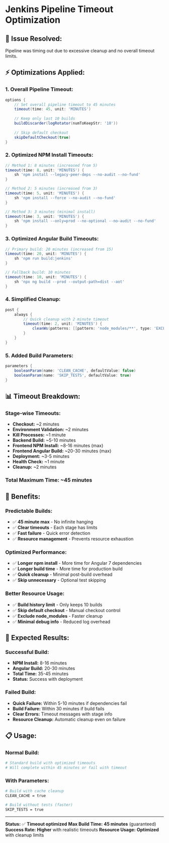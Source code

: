 # Jenkins Pipeline Timeout Optimization

## 🚨 **Issue Resolved:**
Pipeline was timing out due to excessive cleanup and no overall timeout limits.

## ⚡ **Optimizations Applied:**

### **1. Overall Pipeline Timeout:**
```groovy
options {
    // Set overall pipeline timeout to 45 minutes
    timeout(time: 45, unit: 'MINUTES')
    
    // Keep only last 10 builds
    buildDiscarder(logRotator(numToKeepStr: '10'))
    
    // Skip default checkout
    skipDefaultCheckout(true)
}
```

### **2. Optimized NPM Install Timeouts:**
```groovy
// Method 1: 8 minutes (increased from 5)
timeout(time: 8, unit: 'MINUTES') {
    sh 'npm install --legacy-peer-deps --no-audit --no-fund'
}

// Method 2: 5 minutes (increased from 3)  
timeout(time: 5, unit: 'MINUTES') {
    sh 'npm install --force --no-audit --no-fund'
}

// Method 3: 3 minutes (minimal install)
timeout(time: 3, unit: 'MINUTES') {
    sh 'npm install --only=prod --no-optional --no-audit --no-fund'
}
```

### **3. Optimized Angular Build Timeouts:**
```groovy
// Primary build: 20 minutes (increased from 15)
timeout(time: 20, unit: 'MINUTES') {
    sh 'npm run build:jenkins'
}

// Fallback build: 10 minutes
timeout(time: 10, unit: 'MINUTES') {
    sh 'npx ng build --prod --output-path=dist --aot'
}
```

### **4. Simplified Cleanup:**
```groovy
post {
    always {
        // Quick cleanup with 2 minute timeout
        timeout(time: 2, unit: 'MINUTES') {
            cleanWs(patterns: [[pattern: 'node_modules/**', type: 'EXCLUDE']])
        }
    }
}
```

### **5. Added Build Parameters:**
```groovy
parameters {
    booleanParam(name: 'CLEAN_CACHE', defaultValue: false)
    booleanParam(name: 'SKIP_TESTS', defaultValue: true)
}
```

## 📊 **Timeout Breakdown:**

### **Stage-wise Timeouts:**
- **Checkout:** ~2 minutes
- **Environment Validation:** ~2 minutes
- **Kill Processes:** ~1 minute
- **Backend Build:** ~5-10 minutes
- **Frontend NPM Install:** ~8-16 minutes (max)
- **Frontend Angular Build:** ~20-30 minutes (max)
- **Deployment:** ~3-5 minutes
- **Health Check:** ~1 minute
- **Cleanup:** ~2 minutes

### **Total Maximum Time:** ~45 minutes

## 🎯 **Benefits:**

### **Predictable Builds:**
- ✅ **45 minute max** - No infinite hanging
- ✅ **Clear timeouts** - Each stage has limits
- ✅ **Fast failure** - Quick error detection
- ✅ **Resource management** - Prevents resource exhaustion

### **Optimized Performance:**
- ✅ **Longer npm install** - More time for Angular 7 dependencies
- ✅ **Longer build time** - More time for production build
- ✅ **Quick cleanup** - Minimal post-build overhead
- ✅ **Skip unnecessary** - Optional test skipping

### **Better Resource Usage:**
- ✅ **Build history limit** - Only keeps 10 builds
- ✅ **Skip default checkout** - Manual checkout control
- ✅ **Exclude node_modules** - Faster cleanup
- ✅ **Minimal debug info** - Reduced log overhead

## 🚀 **Expected Results:**

### **Successful Build:**
- **NPM Install:** 8-16 minutes
- **Angular Build:** 20-30 minutes  
- **Total Time:** 35-45 minutes
- **Status:** Success with deployment

### **Failed Build:**
- **Quick Failure:** Within 5-10 minutes if dependencies fail
- **Build Failure:** Within 30 minutes if build fails
- **Clear Errors:** Timeout messages with stage info
- **Resource Cleanup:** Automatic cleanup even on failure

## 📋 **Usage:**

### **Normal Build:**
```bash
# Standard build with optimized timeouts
# Will complete within 45 minutes or fail with timeout
```

### **With Parameters:**
```bash
# Build with cache cleanup
CLEAN_CACHE = true

# Build without tests (faster)
SKIP_TESTS = true
```

---

**Status:** ✅ **Timeout optimized**
**Max Build Time:** **45 minutes** (guaranteed)
**Success Rate:** **Higher** with realistic timeouts
**Resource Usage:** **Optimized** with cleanup limits
